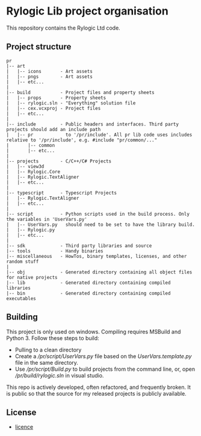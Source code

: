 # Rylogic Lib project organisation

This repository contains the Rylogic Ltd code.

## Project structure

	pr
	|-- art
	|   |-- icons       - Art assets
	|   |-- pngs        - Art assets
	|   |-- etc...
	|
	|-- build           - Project files and property sheets
	|   |-- props       - Property sheets
	|   |-- rylogic.sln - "Everything" solution file
	|   |-- cex.vcxproj - Project files
	|   |-- etc...
	|
	|-- include         - Public headers and interfaces. Third party projects should add an include path
	|   |-- pr            to '/pr/include'. All pr lib code uses includes relative to '/pr/include', e.g. #include "pr/common/..."
	|       |-- common
	|       |-- etc...
	|
	|-- projects        - C/C++/C# Projects
	|   |-- view3d
	|   |-- Rylogic.Core
	|   |-- Rylogic.TextAligner
	|   |-- etc...
	|
	|-- typescript      - Typescript Projects
	|   |-- Rylogic.TextAligner
	|   |-- etc...
	|
	|-- script          - Python scripts used in the build process. Only the variables in 'UserVars.py'
	|   |-- UserVars.py   should need to be set to have the library build.
	|   |-- Rylogic.py
	|   |-- etc...
	|
	|-- sdk             - Third party libraries and source
	|-- tools           - Handy binaries
	|-- miscellaneous   - HowTos, binary templates, licenses, and other random stuff
	|
	|-- obj             - Generated directory containing all object files for native projects
	|-- lib             - Generated directory containing compiled libraries
	|-- bin             - Generated directory containing compiled executables

## Building

This project is only used on windows. Compiling requires MSBuild and Python 3.
Follow these steps to build:

- Pulling to a clean directory
- Create a _/pr/script/UserVars.py_ file based on the _UserVars.template.py_ file in the same directory.
- Use _/pr/script/Build.py_ to build projects from the command line, or, open _/pr/build/rylogic.sln_ in visual studio.

This repo is actively developed, often refactored, and frequently broken. It is public so that the source for my released projects is publicly available.

## License

- [licence](miscellaneous/licenses/license.txt)
